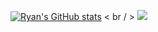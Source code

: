 [![Ryan's GitHub stats](https://github-readme-stats.vercel.app/api?username=harvest7777)](https://github.com/anuraghazra/github-readme-stats)
< br / >
![](https://leetcard.jacoblin.cool/supahsilly12345?site=us)
<!--
**harvest7777/harvest7777** is a ✨ _special_ ✨ repository because its `README.md` (this file) appears on your GitHub profile.

Here are some ideas to get you started:

- 🔭 I’m currently working on ...
- 🌱 I’m currently learning ...
- 👯 I’m looking to collaborate on ...
- 🤔 I’m looking for help with ...
- 💬 Ask me about ...
- 📫 How to reach me: ...
- 😄 Pronouns: ...
- ⚡ Fun fact: ...
-->
